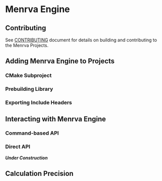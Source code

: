 # Menrva Engine


## Contributing
See [CONTRIBUTING](../docs/CONTRIBUTING.md) document for details on building and contributing to the Menrva Projects.

## Adding Menrva Engine to Projects


### CMake Subproject


### Prebuilding Library


### Exporting Include Headers


## Interacting with Menrva Engine


### Command-based API


### Direct API
***Under Construction***

## Calculation Precision

